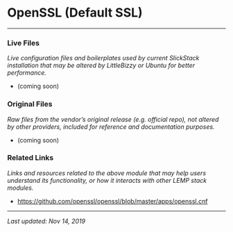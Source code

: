 # OpenSSL (Default SSL)

----

### Live Files

*Live configuration files and boilerplates used by current SlickStack installation that may be altered by LittleBizzy or Ubuntu for better performance.*

* (coming soon)

### Original Files

*Raw files from the vendor’s original release (e.g. official repo), not altered by other providers, included for reference and documentation purposes.*

* (coming soon)

### Related Links

*Links and resources related to the above module that may help users understand its functionality, or how it interacts with other LEMP stack modules.*

* <a href="https://github.com/openssl/openssl/blob/master/apps/openssl.cnf">https://github.com/openssl/openssl/blob/master/apps/openssl.cnf</a>

----

*Last updated: Nov 14, 2019*
